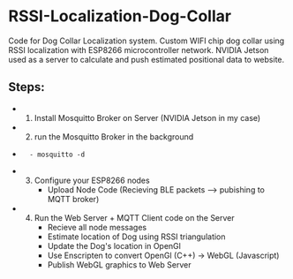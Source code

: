 # RSSI-Localization-Dog-Collar

Code for Dog Collar Localization system. Custom WIFI chip dog collar using RSSI localization with ESP8266 microcontroller network. NVIDIA Jetson used as a server to calculate and push estimated positional data to website. 

## Steps:
- 1) Install Mosquitto Broker on Server (NVIDIA Jetson in my case)
- 2) run the Mosquitto Broker in the background 
-       - mosquitto -d
- 3) Configure your ESP8266 nodes
        - Upload Node Code (Recieving BLE packets --> pubishing to MQTT broker)
- 4) Run the Web Server + MQTT Client code on the Server 
        - Recieve all node messages
        - Estimate location of Dog using RSSI triangulation
        - Update the Dog's location in OpenGl
        - Use Enscripten to convert OpenGl (C++) -> WebGL (Javascript)
        - Publish WebGL graphics to Web Server
       
